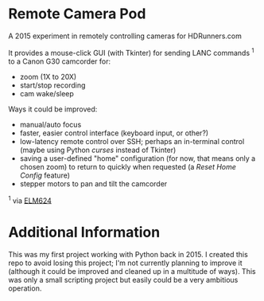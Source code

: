  # Remote Camera Pod
 A 2015 experiment in remotely controlling cameras for HDRunners.com
 
It provides a mouse-click GUI (with Tkinter) for sending LANC commands <sup>1</sup> to a Canon G30 camcorder for:
- zoom (1X to 20X)
- start/stop recording
- cam wake/sleep

 Ways it could be improved:
 * manual/auto focus
 * faster, easier control interface (keyboard input, or other?)
 * low-latency remote control over SSH; perhaps an in-terminal control (maybe using Python *curses* instead of Tkinter)
 * saving a user-defined "home" configuration (for now, that means only a chosen zoom) to return to quickly when requested (a *Reset Home Config* feature)
 * stepper motors to pan and tilt the camcorder
 
 <sup>1</sup> via [ELM624](http://www.appliedlogiceng.com/index_files/Page1389.htm)


# Additional Information

This was my first project working with Python back in 2015. 
I created this repo to avoid losing this project; I'm not currently planning to improve it (although it could be improved and cleaned up in a multitude of ways). This was only a small scripting project but easily could be a very ambitious operation.
